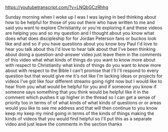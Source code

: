 https://youtubetranscript.com/?v=LNQbGCzRhhg

 Sunday morning when I woke up I was I was laying in bed thinking about how to be helpful for those of you out there who have written to me and said you want to explore Christianity or you're exploring it and these videos are helping you and so my question and I thought about you know what does what does discipleship for for Jordan Peterson fans or buckos look like and and so if you have questions about you know boy Paul I'd love to hear you talk about this I'd love to hear talk about that I've been thinking about doing a question-and-answer video just leave them in the comments of this video what what kinds of things do you want to know more about with respect to Christianity what kinds of things do you want to know more about with respect to the Bible I can't promise that I'll I'll respond to every question but that would give me it's not like I'm lacking ideas or projects for videos I've got like four different streams going right now but I would like to hear from you what would be helpful for you and if someone you know if someone says something that you think would be helpful like it in the comment which pushes it up higher in the thread so I can get a sense of priority too in terms of of what kinds of what kinds of questions or or areas would you like to see me address and that will then continue to you know keep my keep my mind going in terms of the kinds of things making the kinds of videos that you would find helpful so I'll put this as a separate video and just leave the comments in the section thanks